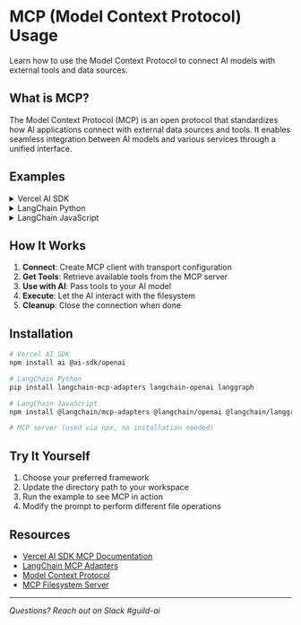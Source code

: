 # MCP (Model Context Protocol) Usage

Learn how to use the Model Context Protocol to connect AI models with external tools and data sources.

## What is MCP?

The Model Context Protocol (MCP) is an open protocol that standardizes how AI applications connect with external data sources and tools. It enables seamless integration between AI models and various services through a unified interface.

## Examples

<details>
<summary>Vercel AI SDK</summary>

```javascript
import { experimental_createMCPClient as createMCPClient } from 'ai';
import { createOpenAI } from '@ai-sdk/openai';
import { generateText } from 'ai';

const mcpClient = await createMCPClient({
  transport: {
    type: 'stdio',
    command: 'npx',
    args: [
      '-y',
      '@modelcontextprotocol/server-filesystem',
      '/path/to/allowed/directory'
    ]
  }
});

const tools = await mcpClient.tools();

const result = await generateText({
  model: createOpenAI({ baseURL: 'https://ai.company.internal/v1' })('gpt-4'),
  tools,
  maxSteps: 2,
  prompt: 'Read the README.md file and create a summary in SUMMARY.md'
});

console.log(result.text);

await mcpClient.close();
```

</details>

<details>
<summary>LangChain Python</summary>

```python
from langchain_mcp_adapters.client import MultiServerMCPClient
from langgraph.prebuilt import create_react_agent
from langchain_openai import ChatOpenAI
import asyncio

async def main():
    client = MultiServerMCPClient({
        "filesystem": {
            "command": "npx",
            "args": ["-y", "@modelcontextprotocol/server-filesystem", "/path/to/allowed/directory"],
            "transport": "stdio"
        }
    })
    
    tools = await client.get_tools()
    
    llm = ChatOpenAI(
        model="gpt-4",
        base_url="https://ai.company.internal/v1",
        api_key="not-needed"
    )
    
    agent = create_react_agent(llm, tools)
    
    response = await agent.ainvoke({
        "messages": [{"role": "user", "content": "Read the README.md file and create a summary in SUMMARY.md"}]
    })
    
    print(response["messages"][-1]["content"])
    
    await client.close()

asyncio.run(main())
```

</details>

<details>
<summary>LangChain JavaScript</summary>

```javascript
import { MultiServerMCPClient } from "@langchain/mcp-adapters";
import { ChatOpenAI } from "@langchain/openai";
import { createReactAgent } from "@langchain/langgraph/prebuilt";

const client = new MultiServerMCPClient({
  mcpServers: {
    filesystem: {
      transport: "stdio",
      command: "npx",
      args: ["-y", "@modelcontextprotocol/server-filesystem", "/path/to/allowed/directory"]
    }
  }
});

const tools = await client.getTools();

const model = new ChatOpenAI({
  model: "gpt-4",
  configuration: { basePath: "https://ai.company.internal/v1" }
});

const agent = createReactAgent({ 
  llm: model, 
  tools 
});

const response = await agent.invoke({
  messages: [{ 
    role: "user", 
    content: "Read the README.md file and create a summary in SUMMARY.md" 
  }]
});

console.log(response.messages[response.messages.length - 1].content);

await client.close();
```

</details>

## How It Works

1. **Connect**: Create MCP client with transport configuration
2. **Get Tools**: Retrieve available tools from the MCP server
3. **Use with AI**: Pass tools to your AI model
4. **Execute**: Let the AI interact with the filesystem
5. **Cleanup**: Close the connection when done

## Installation

```bash
# Vercel AI SDK
npm install ai @ai-sdk/openai

# LangChain Python
pip install langchain-mcp-adapters langchain-openai langgraph

# LangChain JavaScript  
npm install @langchain/mcp-adapters @langchain/openai @langchain/langgraph

# MCP server (used via npx, no installation needed)
```

## Try It Yourself

1. Choose your preferred framework
2. Update the directory path to your workspace
3. Run the example to see MCP in action
4. Modify the prompt to perform different file operations

## Resources

- [Vercel AI SDK MCP Documentation](https://ai-sdk.dev/docs/reference/ai-sdk-core/create-mcp-client)
- [LangChain MCP Adapters](https://github.com/langchain-ai/langchain-mcp-adapters)
- [Model Context Protocol](https://modelcontextprotocol.io/)
- [MCP Filesystem Server](https://github.com/modelcontextprotocol/servers/tree/main/src/filesystem)

---

*Questions? Reach out on Slack #guild-ai*